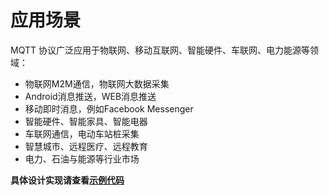 # 应用场景

MQTT 协议广泛应用于物联网、移动互联网、智能硬件、车联网、电力能源等领域：
- 物联网M2M通信，物联网大数据采集
- Android消息推送，WEB消息推送
- 移动即时消息，例如Facebook Messenger
- 智能硬件、智能家具、智能电器
- 车联网通信，电动车站桩采集
- 智慧城市、远程医疗、远程教育
- 电力、石油与能源等行业市场

**具体设计实现请查看[示例代码](../product/product.md)**